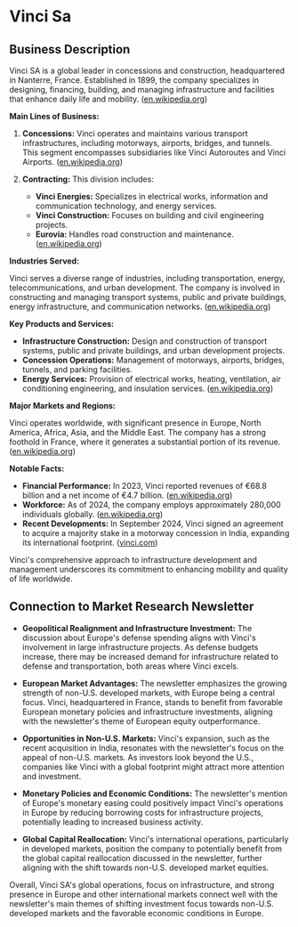 # Vinci Sa

## Business Description
Vinci SA is a global leader in concessions and construction, headquartered in Nanterre, France. Established in 1899, the company specializes in designing, financing, building, and managing infrastructure and facilities that enhance daily life and mobility. ([en.wikipedia.org](https://en.wikipedia.org/wiki/Vinci_SA?utm_source=openai))

**Main Lines of Business:**

1. **Concessions:** Vinci operates and maintains various transport infrastructures, including motorways, airports, bridges, and tunnels. This segment encompasses subsidiaries like Vinci Autoroutes and Vinci Airports. ([en.wikipedia.org](https://en.wikipedia.org/wiki/Vinci_SA?utm_source=openai))

2. **Contracting:** This division includes:
   - **Vinci Energies:** Specializes in electrical works, information and communication technology, and energy services.
   - **Vinci Construction:** Focuses on building and civil engineering projects.
   - **Eurovia:** Handles road construction and maintenance. ([en.wikipedia.org](https://en.wikipedia.org/wiki/Vinci_SA?utm_source=openai))

**Industries Served:**

Vinci serves a diverse range of industries, including transportation, energy, telecommunications, and urban development. The company is involved in constructing and managing transport systems, public and private buildings, energy infrastructure, and communication networks. ([en.wikipedia.org](https://en.wikipedia.org/wiki/Vinci_SA?utm_source=openai))

**Key Products and Services:**

- **Infrastructure Construction:** Design and construction of transport systems, public and private buildings, and urban development projects.
- **Concession Operations:** Management of motorways, airports, bridges, tunnels, and parking facilities.
- **Energy Services:** Provision of electrical works, heating, ventilation, air conditioning engineering, and insulation services. ([en.wikipedia.org](https://en.wikipedia.org/wiki/Vinci_SA?utm_source=openai))

**Major Markets and Regions:**

Vinci operates worldwide, with significant presence in Europe, North America, Africa, Asia, and the Middle East. The company has a strong foothold in France, where it generates a substantial portion of its revenue. ([en.wikipedia.org](https://en.wikipedia.org/wiki/Vinci_SA?utm_source=openai))

**Notable Facts:**

- **Financial Performance:** In 2023, Vinci reported revenues of €68.8 billion and a net income of €4.7 billion. ([en.wikipedia.org](https://en.wikipedia.org/wiki/Vinci_SA?utm_source=openai))
- **Workforce:** As of 2024, the company employs approximately 280,000 individuals globally. ([en.wikipedia.org](https://en.wikipedia.org/wiki/Vinci_SA?utm_source=openai))
- **Recent Developments:** In September 2024, Vinci signed an agreement to acquire a majority stake in a motorway concession in India, expanding its international footprint. ([vinci.com](https://www.vinci.com/vinci.nsf/en/item/shareholders-information.htm?utm_source=openai))

Vinci's comprehensive approach to infrastructure development and management underscores its commitment to enhancing mobility and quality of life worldwide.

## Connection to Market Research Newsletter
- **Geopolitical Realignment and Infrastructure Investment:** The discussion about Europe's defense spending aligns with Vinci's involvement in large infrastructure projects. As defense budgets increase, there may be increased demand for infrastructure related to defense and transportation, both areas where Vinci excels.

- **European Market Advantages:** The newsletter emphasizes the growing strength of non-U.S. developed markets, with Europe being a central focus. Vinci, headquartered in France, stands to benefit from favorable European monetary policies and infrastructure investments, aligning with the newsletter's theme of European equity outperformance.

- **Opportunities in Non-U.S. Markets:** Vinci's expansion, such as the recent acquisition in India, resonates with the newsletter's focus on the appeal of non-U.S. markets. As investors look beyond the U.S., companies like Vinci with a global footprint might attract more attention and investment.

- **Monetary Policies and Economic Conditions:** The newsletter's mention of Europe's monetary easing could positively impact Vinci's operations in Europe by reducing borrowing costs for infrastructure projects, potentially leading to increased business activity.

- **Global Capital Reallocation:** Vinci's international operations, particularly in developed markets, position the company to potentially benefit from the global capital reallocation discussed in the newsletter, further aligning with the shift towards non-U.S. developed market equities.

Overall, Vinci SA's global operations, focus on infrastructure, and strong presence in Europe and other international markets connect well with the newsletter's main themes of shifting investment focus towards non-U.S. developed markets and the favorable economic conditions in Europe.
